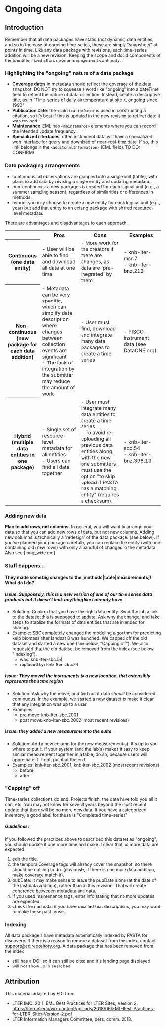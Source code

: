 # Ongoing data

## Introduction

Remember that all data packages have static (not dynamic) data entities, and so in the 
case of ongoing time-series, these are simply
"snapshots" at points in time. Like any data package with revisions, each time-series
addition will be a new revision. Keeping the scope and docid components of the identifier
 fixed affords some management continuity. 

### Highlighting the "ongoing" nature of a data package

- **Coverage dates** in metadata should reflect the coverage of the data snapshot. DO NOT try 
to squeeze a word like "ongoing" into a dateTime field to reflect the nature of data collection.
Instead, create a descriptive title, as in "Time-series of daily air temperature at site X, 
ongoing since 1992"
- **Publication Date**: the ```<publicationDate>``` is used in constructing a citation, so it's best if this
is updated in the new revision to reflect date it was revised. 
- **Maintenance**: EML has ```<maintenance>``` elements where you can record the intended update frequency.
- **Specialized interfaces**: often instrument data will have a specialized web interface for query
and download of near-real-time data. If so, this link belongs in the ```<additonalInformation>``` 
(EML field). TO DO: CONFIRM!



### Data packaging arrangements

- continuous: all observations are groupled into a single unit (table), with plans 
to add data by revising a single entity and updating metadata. 
- non-continuous: a new packages is created for each logical unit (e.g., a summer 
sampling season), regardless of similarities or differences in methods. 
- hybrid: you may choose to create a new entity for each logical unit (e.g., year)
but add that entity to an exising package with shared resource-level metadata.

There are advantages and disadvantages to each approach.  

<table>
<tr>
<th>
</th>
<th>Pros
</th>
<th>Cons
</th>
<th>Examples
</th>
</tr>

<tr>
<th>Continuous <br/>  (one data entity)
</th>
<td>- User will be able to find and download all data at one time  
</td>
<td>- More work for the creators if there are changes, as data are 'pre-inegrated' by them
</td>
<td>- knb-lter-mcr.7 
<br/>- knb-lter-bnz.212
</td>
</tr>

<tr>
<th>Non-continuous <br/> (new package for each data addition)
</th>
<td>- Metadata can be very specific, which can simplify data description where  
changes between collection events are significant<br/>
- The lack of integration by the submitter may reduce the amount of work
</td>
<td>- User must find, download and integrate many data packages to create a time series
</td>
<td>- PISCO instrument data (see DataONE.org)
</td>
</tr>

<tr>
<th>Hybrid <br/>  (multiple data entities in one package)
</th>
<td>- Single set of resource-level metadata for all entities
<br/>- Users can find all data together
</td>
<td>- User must integrate many data entities to create a time series
<br/>- To avoid re-uploading all previous data entities along with the new one submitters must use the 
option "to skip upload if PASTA has a matching entity" (requires a checksum).

</td>
<td>- knb-lter-sbc.54
<br/>- knb-lter-bnz.398.19
</td>
</tr>
</table>




### Adding new data
**Plan to add rows, not columns.**
In general, you will want to arrange your data so that you can add new rows of data, but not new columns. 
Adding new columns is technically a 'redesign' of the data package. (see below). If you've planned your 
package carefully, you can replace the entity (with one containing old+new rows) with only a handful of 
changes to the metadata. Also see [long_wide.md]

### Stuff happens...
#### They made some big changes to the [methods|table|measurements]! What do I do?
##### Issue: Supposedly, this is a new version of one of our time series data products but it doesn't look anything like I already have. 

- Solution: Confirm that you have the right data entity. Send the lab a link to the dataset
this is supposed to update. Ask why the change, and take steps to stablize the formats of data
entities that are intended for sharing.
- Example: SBC completely changed the modeling algorithm for predicting kelp biomass after landsat 8 was launched. We capped 
off the old dataset and started a new one (see below, "Capping off"). We also requested that 
the old dataset be removed from the index (see below, "indexing").
   - was: knb-lter-sbc.54
   - replaced by: knb-lter-sbc.74
   
   
##### Issue: They moved the instruments to a new location, that ostensibly represents the same region 
- Solution: Ask why the move, and find out if data *should* be considered continuous. 
In the example, we started a new dataset to make it clear that any integration was up to a user
- Examples: 
  - pre move: knb-lter-sbc.2001 
  - post move: knb-lter-sbc.2002 (most recent revisions)

##### Issue: they added a new measurement to the suite 
- Solution: Add a new column for the new measurement(s). It's up to you where to put it. 
If your system (and the lab's) makes it easy to keep similar measurement together in 
a table, do so, because users will appreciate it. if not, put it at the end.
- Examples: knb-lter-sbc.2001, knb-lter-sbc.2002 (most recent revisions)
  - before: 
  - after:  

### "Capping" off
Time-series collections do end! Projects finish, the data have told you all it can, etc. 
You may not know for several years beyond the most recent update that there will be no more new data. 
If you have a categorized inventory, a good label for these is "Completed time-series" 


##### Guidelines:
If you followed the practices above to described this dataset as "ongoing", you should
update it one more time and make it clear that no more data are expected.

1. edit the title. 
1. the temporalCoverage tags will already cover the snapshot, so there should be nothing to do. (obviously, if there is one more data addition, make coverage match it).
1. pubDate: it may make sense to leave the pubDate alone (at the date of the last data addition), rather than to this revision. That will create coherence betweeen metadata and data. 
1. if you used maintenance tags, enter info stating that no more updates are expected.
1. check the methods. if you have detailed text descriptions, you may want to make these past tense.


### Indexing
All data package's have metadata automatically indexed by PASTA for discovery. If there is a reason to
remove a dataset from the index, contact support@edirepository.org.
A data package that has been removed from the index

- still has a DOI, so it can still be cited and it's landing page displayed
- will not show up in searches



## Attribution
This material adapted by EDI from

- LTER IMC. 2011. EML Best Practices for LTER Sites, Version 2. 
https://lternet.edu/wp-content/uploads/2018/06/EML-Best-Practices-for-LTER-Sites-Version-2.pdf
- LTER Information Managers Committee, pers. comm. 2018.